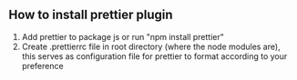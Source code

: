 ## How to install prettier plugin

1. Add prettier to package js or run "npm install prettier"
2. Create .prettierrc file in root directory (where the node modules are), this serves as configuration file for prettier to format according to your preference
